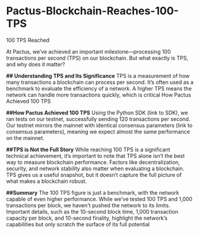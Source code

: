 # Pactus-Blockchain-Reaches-100-TPS
100 TPS Reached

At Pactus, we’ve achieved an important milestone—processing 100 transactions per second (TPS) on our blockchain. But what exactly is TPS, and why does it matter?

**## Understanding TPS and Its Significance**
TPS is a measurement of how many transactions a blockchain can process per second. It’s often used as a benchmark to evaluate the efficiency of a network. A higher TPS means the network can handle more transactions quickly, which is critical How Pactus Achieved 100 TPS

**##How Pactus Achieved 100 TPS**
Using the Python SDK (link to SDK), we ran tests on our testnet, successfully sending 120 transactions per second. Our testnet mirrors the mainnet with identical consensus parameters (link to consensus parameters), meaning we expect almost the same performance on the mainnet.

**##TPS is Not the Full Story**
While reaching 100 TPS is a significant technical achievement, it’s important to note that TPS alone isn’t the best way to measure blockchain performance. Factors like decentralization, security, and network stability also matter when evaluating a blockchain. TPS gives us a useful snapshot, but it doesn’t capture the full picture of what makes a blockchain robust.

**##Summary**
The 100 TPS figure is just a benchmark, with the network capable of even higher performance. While we've tested 100 TPS and 1,000 transactions per block, we haven't pushed the network to its limits. Important details, such as the 10-second block time, 1,000 transaction capacity per block, and 10-second finality, highlight the network’s capabilities but only scratch the surface of its full potential
